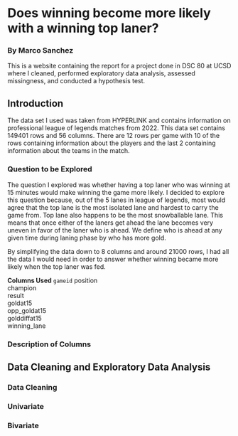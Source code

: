 # Does winning become more likely with a winning top laner?
### By Marco Sanchez

This is a website containing the report for a project done in DSC 80 at UCSD 
where I cleaned, performed exploratory data analysis, assessed missingness, and
conducted a hypothesis test.

## Introduction

The data set I used was taken from HYPERLINK and contains information on 
professional league of legends matches from 2022. This data set contains 149401
rows and 56 columns. There are 12 rows per game with 10 of the rows containing 
information about the players and the last 2 containing information about 
the teams in the match.

### Question to be Explored

The question I explored was whether having a top laner who was winning at 15 
minutes would make winning the game more likely. I decided to explore this question 
because, out of the 5 lanes in league of legends, most would agree that the top 
lane is the most isolated lane and hardest to carry the game from. Top lane also 
happens to be the most snowballable lane. This means that once either of the 
laners get ahead the lane becomes very uneven in favor of the laner who is ahead.
We define who is ahead at any given time during laning phase by who has more gold.

By simplifying the data down to 8 columns and around 21000 rows, I had all the 
data I would need in order to answer whether winning became more likely when 
the top laner was fed.

**Columns Used**
`gameid`
position	
champion	
result	
goldat15	
opp_goldat15	
golddiffat15	
winning_lane

### Description of Columns

## Data Cleaning and Exploratory Data Analysis

### Data Cleaning

### Univariate

### Bivariate 

